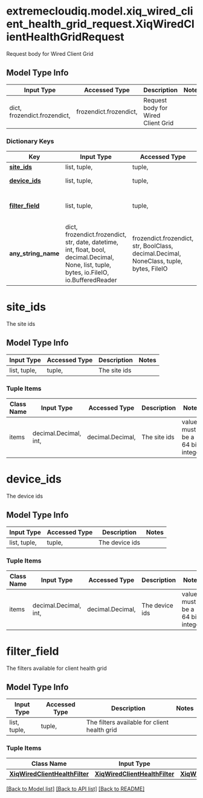 # extremecloudiq.model.xiq_wired_client_health_grid_request.XiqWiredClientHealthGridRequest

Request body for Wired Client Grid

## Model Type Info
Input Type | Accessed Type | Description | Notes
------------ | ------------- | ------------- | -------------
dict, frozendict.frozendict,  | frozendict.frozendict,  | Request body for Wired Client Grid | 

### Dictionary Keys
Key | Input Type | Accessed Type | Description | Notes
------------ | ------------- | ------------- | ------------- | -------------
**[site_ids](#site_ids)** | list, tuple,  | tuple,  | The site ids | [optional] 
**[device_ids](#device_ids)** | list, tuple,  | tuple,  | The device ids | [optional] 
**[filter_field](#filter_field)** | list, tuple,  | tuple,  | The filters available for client health grid | [optional] 
**any_string_name** | dict, frozendict.frozendict, str, date, datetime, int, float, bool, decimal.Decimal, None, list, tuple, bytes, io.FileIO, io.BufferedReader | frozendict.frozendict, str, BoolClass, decimal.Decimal, NoneClass, tuple, bytes, FileIO | any string name can be used but the value must be the correct type | [optional]

# site_ids

The site ids

## Model Type Info
Input Type | Accessed Type | Description | Notes
------------ | ------------- | ------------- | -------------
list, tuple,  | tuple,  | The site ids | 

### Tuple Items
Class Name | Input Type | Accessed Type | Description | Notes
------------- | ------------- | ------------- | ------------- | -------------
items | decimal.Decimal, int,  | decimal.Decimal,  | The site ids | value must be a 64 bit integer

# device_ids

The device ids

## Model Type Info
Input Type | Accessed Type | Description | Notes
------------ | ------------- | ------------- | -------------
list, tuple,  | tuple,  | The device ids | 

### Tuple Items
Class Name | Input Type | Accessed Type | Description | Notes
------------- | ------------- | ------------- | ------------- | -------------
items | decimal.Decimal, int,  | decimal.Decimal,  | The device ids | value must be a 64 bit integer

# filter_field

The filters available for client health grid

## Model Type Info
Input Type | Accessed Type | Description | Notes
------------ | ------------- | ------------- | -------------
list, tuple,  | tuple,  | The filters available for client health grid | 

### Tuple Items
Class Name | Input Type | Accessed Type | Description | Notes
------------- | ------------- | ------------- | ------------- | -------------
[**XiqWiredClientHealthFilter**](XiqWiredClientHealthFilter.md) | [**XiqWiredClientHealthFilter**](XiqWiredClientHealthFilter.md) | [**XiqWiredClientHealthFilter**](XiqWiredClientHealthFilter.md) |  | 

[[Back to Model list]](../../README.md#documentation-for-models) [[Back to API list]](../../README.md#documentation-for-api-endpoints) [[Back to README]](../../README.md)

